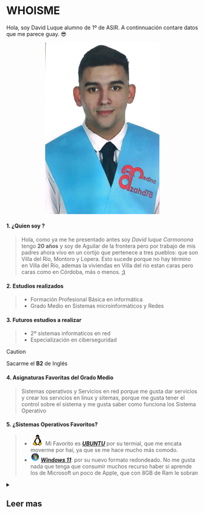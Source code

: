 # WHOISME

<p> Hola, soy David Luque alumno de 1º de ASIR. A continnuación contare datos que me parece guay. 😎</p>

<div align="center";  >
 <img src="https://github.com/DavidLuque04/David_luque/blob/main/Imagen%20de%20WhatsApp%202024-07-15%20a%20las%2018.59.45_993aaaa1.jpg" width="300";  />
</div>

#### 1. ¿Quien soy ?

> Hola, como ya me he presentado antes soy _David luque Carmonona_ tengo **20 años** y soy de Aguilar de la frontera pero por trabajo de mis padres ahora vivo en un cortijo que pertenece a tres pueblos: que son Villa del Río, Montoro y Lopera. Esto sucede porque no hay término en Villa del Río, ademas la viviendas en Villa del rio estan caras pero caras como en Córdoba, más o menos. [:)][ubi]
#### 2. Estudios realizados 

>  * Formación Profesional Básica en informática
>  * Grado Medio en Sistemas microinformáticos y Redes


#### 3. Futuros estudios a realizar 
>  * 2º sistemas informaticos en red
>  * Especialización en ciberseguridad

> [!CAUTION]
> Sacarme el **B2** de Inglés

#### 4. Asignaturas Favoritas del Grado Medio 
 
> Sistemas operativos y Servicios en red porque me gusta dar servicios y crear los servicios en linux y sitemas, porque me gusta tener el control sobre el sistema y me gusta saber como funciona los Sistema Operativo 

#### 5. ¿Sistemas Operativos Favoritos?
>  * ![Logo][LogoL] Mi Favorito es [ _**UBUNTU**_](https://ubuntu.com/) por su termial, que me encata moverme por haí, ya que se me hace mucho más comodo.
>  *  ![Logo][LogoW] [_**Windows 11**_](https://www.microsoft.com/es-es/windows/windows-11?r=1): por su nuevo formato redondeado. No me gusta nada que  tenga que consumir muchos recurso haber si aprende los de Microsoft un poco de Apple, que con 8GB de Ram le sobran 



[LogoW]: https://github.com/DavidLuque04/David_luque/blob/main/Logo%20Windows.png 

[LogoL]:https://github.com/DavidLuque04/David_luque/blob/main/png-clipart-linux-linux.png

[ubi]: https://maps.app.goo.gl/E5jg8rxDvD3g5sAn6


<details> 

<summary>

## Leer mas

</summary>

Mi _**cantantes favoritos**_ son:

|  [Rosalia](https://open.spotify.com/intl-es/artist/7ltDVBr6mKbRvohxheJ9h1?si=oVxnjbkVQMuseAlIDeIwgg) | [Judeline](https://open.spotify.com/intl-es/artist/1H6X7yhnXZg73f9bssaj1Q?si=g87JARp8TQiyzKHoZTCZBg) | [Bad Bunny](https://open.spotify.com/intl-es/artist/4q3ewBCX7sLwd24euuV69X?si=eTyJAa97S92PoXZAcEloqw) |
|---------|----------|-----------------|
| ![Rosalia][Rosalia] | ![Judeline][Judeline] | ![Bad Bunny][BadBunny] |
|  [Quevedo](https://open.spotify.com/intl-es/artist/52iwsT98xCoGgiGntTiR7K?si=1kYokUM2Ska9ztsFWk-RHg) |  [Travis Scott](https://open.spotify.com/intl-es/artist/0Y5tJX1MQlPlqiwlOH1tJY?si=Fkbqrwa7S6uAQEjsylGXtw) |  [Danny Ocean](https://open.spotify.com/intl-es/artist/5H1nN1SzW0qNeUEZvuXjAj?si=u4v8G4jlRQWMe6OQMIX8hQ) |
| ![Quevedo][Quevedo] | ![Travis scott][Travisscott] | ![Danny Ocean][Danny] |

[Rosalia]: https://static1.ara.cat/clip/ed7e524c-669f-49b0-8c28-73eb8f408ae7_16-9-aspect-ratio_default_0_x1763y1094.jpg
 
[Judeline]: https://salaelsol.com/wp-content/uploads/2022/03/foto-promo-240x300.jpeg

[BadBunny]: https://lumiere-a.akamaihd.net/v1/images/bad_bunny_2_0f0c9427.jpeg?region=0,0,1280,720&width=960

[Quevedo]: https://estaticosgn-cdn.deia.eus/clip/dafc7d23-be59-406f-8f6f-aef85194caa0_16-9-discover-aspect-ratio_default_1010307.jpg

[Travisscott]: https://media.revistagq.com/photos/616981dc219207ace1a59cb7/16:9/w_2560%2Cc_limit/GettyImages-1340159187.jpg

[Danny]: https://encrypted-tbn0.gstatic.com/images?q=tbn:ANd9GcRy2o4dUIjBsdZSSBEQGhSRBInMo2nRDXW0VA&s

Mi _**Youtuber favoritos**_ son:

<a href='https://www.youtube.com/@Tecnonauta' target='_blank'>
  <img width='30%' src='https://yt3.googleusercontent.com/ytc/AIdro_lMK2MNdC3iWEdsaGshHxrpazF_D8PuvzbbIkRYG7Dpgeg=s900-c-k-c0x00ffffff-no-rj' alt='Tecnonauta' />
</a>
<a href='https://www.youtube.com/channel/UCaY_-ksFSQtTGk0y1HA_3YQ' target='_blank'>
  <img width='30%'  src='https://yt3.googleusercontent.com/pk-jnYnbdNBUKEtBdc3buYbCM0Xu0_TDcVfYON1qAez3CVPbA-FWGyCbF4BaRF1T9MqxjG-mugk=s160-c-k-c0x00ffffff-no-rj' alt='Ibai LLanos' />
</a>
<a href='https://www.youtube.com/user/vegetta777' target='_blank'>
  <img width='30%' src='https://static.wikia.nocookie.net/karmaland/images/9/94/VEGETTA777.jpg/revision/latest?cb=20220912024105&path-prefix=es' alt='Vegetta777' />
</a>
<a href='https://www.youtube.com/@Willyrex' target='_blank'>
  <img width='30%' src='https://pbs.twimg.com/media/DjtbaunWwAIrqD8.jpg' alt='Willyrex' />
</a>
<a href='https://www.youtube.com/@mouredev' target='_blank'>
  <img width='30%'  src='https://yt3.googleusercontent.com/BrHvTVuz3HnKJx656FpXzm_B8il50fI281AC0PtrE7RgHazzPqmUudw7yUzqmnuFsaCp6YkTEQ=s900-c-k-c0x00ffffff-no-rj' alt='MoureDev' />
</a>
<a href='https://www.youtube.com/@midulive' target='_blank'>
  <img width='30%' src='https://yt3.googleusercontent.com/2M4WpEKIJkVbLcp0_WT1fICBre9SxHJQ7x7YjGFsWC_xu81sPMORY9GT3Y-akEB4mpRgyvWwsA=s900-c-k-c0x00ffffff-no-rj' alt='Midulive'/>
</a>
  
</details>



